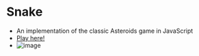 Snake
===
* An implementation of the classic Asteroids game in JavaScript
* [Play here!](http://ilyakavalerov.com/asteroids/asteroids.html)
* ![image](http://imgur.com/Jt3dbey.gif)
